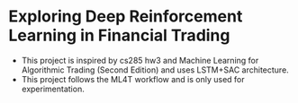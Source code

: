 # Exploring Deep Reinforcement Learning in Financial Trading

- This project is inspired by cs285 hw3 and Machine Learning for Algorithmic Trading (Second Edition) and uses LSTM+SAC architecture.
- This project follows the ML4T workflow and is only used for experimentation.